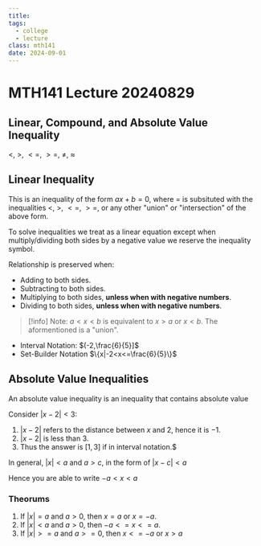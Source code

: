 ```yaml
---
title: 
tags:
  - college
  - lecture
class: mth141
date: 2024-09-01
---
```


# MTH141 Lecture 20240829

## Linear, Compound, and Absolute Value Inequality

$<$, $>$, $<=$, $>=$, $\ne$, $\approx$

## Linear Inequality

This is an inequality of the form $ax+b=0$, where $=$ is subsituted with the inequalities $<$, $>$, $<=$, $>=$,
or any other "union" or "intersection" of the above form.

To solve inequalities we treat as a linear equation except when multiply/dividing both sides by a negative value we reserve the inequality symbol.

Relationship is preserved when:

- Adding to both sides.
- Subtracting to both sides.
- Multiplying to both sides, **unless when with negative numbers**.
- Dividing to both sides, **unless when with negative numbers**.

> [!info] Note:
> $a < x < b$ is equivalent to $x>a$ or $x<b$.
> The aformentioned is a "union". 

- Interval Notation: $(-2,\frac{6}{5}]$
- Set-Builder Notation $\{x|-2<x<=\frac{6}{5}\}$

## Absolute Value Inequalities

An absolute value inequality is an inequality that contains absolute value

Consider $|x-2|<3$:

1. $|x-2|$ refers to the distance between $x$ and $2$, hence it is $-1$.
2. $|x-2|$ is less than $3$.
3. Thus the answer is $[1, 3]$ if in interval notation.$

In general, $|x|<a$ and $a>c$, in the form of $|x-c|<a$

Hence you are able to write $-a<x<a$


### Theorums

1. If $|x|=a$ and $a>0$, then $x=a$ or $x=-a$.
2. If $|x|<a$ and $a>0$, then $-a<=x<=a$.
3. If $|x|>=a$ and $a>=0$, then $x<=-a$ or $x>a$

